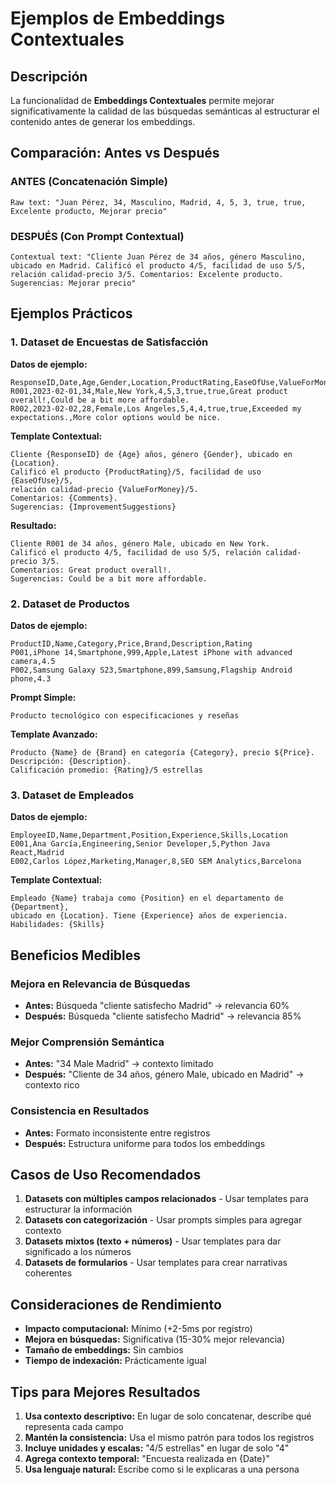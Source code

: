 # Ejemplos de Embeddings Contextuales

## Descripción
La funcionalidad de **Embeddings Contextuales** permite mejorar significativamente la calidad de las búsquedas semánticas al estructurar el contenido antes de generar los embeddings.

## Comparación: Antes vs Después

### ANTES (Concatenación Simple)
```
Raw text: "Juan Pérez, 34, Masculino, Madrid, 4, 5, 3, true, true, Excelente producto, Mejorar precio"
```

### DESPUÉS (Con Prompt Contextual)
```
Contextual text: "Cliente Juan Pérez de 34 años, género Masculino, ubicado en Madrid. Calificó el producto 4/5, facilidad de uso 5/5, relación calidad-precio 3/5. Comentarios: Excelente producto. Sugerencias: Mejorar precio"
```

## Ejemplos Prácticos

### 1. Dataset de Encuestas de Satisfacción

**Datos de ejemplo:**
```csv
ResponseID,Date,Age,Gender,Location,ProductRating,EaseOfUse,ValueForMoney,WouldRecommend,PurchaseAgain,Comments,ImprovementSuggestions
R001,2023-02-01,34,Male,New York,4,5,3,true,true,Great product overall!,Could be a bit more affordable.
R002,2023-02-02,28,Female,Los Angeles,5,4,4,true,true,Exceeded my expectations.,More color options would be nice.
```

**Template Contextual:**
```
Cliente {ResponseID} de {Age} años, género {Gender}, ubicado en {Location}. 
Calificó el producto {ProductRating}/5, facilidad de uso {EaseOfUse}/5, 
relación calidad-precio {ValueForMoney}/5. 
Comentarios: {Comments}. 
Sugerencias: {ImprovementSuggestions}
```

**Resultado:**
```
Cliente R001 de 34 años, género Male, ubicado en New York. 
Calificó el producto 4/5, facilidad de uso 5/5, relación calidad-precio 3/5. 
Comentarios: Great product overall!. 
Sugerencias: Could be a bit more affordable.
```

### 2. Dataset de Productos

**Datos de ejemplo:**
```csv
ProductID,Name,Category,Price,Brand,Description,Rating
P001,iPhone 14,Smartphone,999,Apple,Latest iPhone with advanced camera,4.5
P002,Samsung Galaxy S23,Smartphone,899,Samsung,Flagship Android phone,4.3
```

**Prompt Simple:**
```
Producto tecnológico con especificaciones y reseñas
```

**Template Avanzado:**
```
Producto {Name} de {Brand} en categoría {Category}, precio ${Price}. 
Descripción: {Description}. 
Calificación promedio: {Rating}/5 estrellas
```

### 3. Dataset de Empleados

**Datos de ejemplo:**
```csv
EmployeeID,Name,Department,Position,Experience,Skills,Location
E001,Ana García,Engineering,Senior Developer,5,Python Java React,Madrid
E002,Carlos López,Marketing,Manager,8,SEO SEM Analytics,Barcelona
```

**Template Contextual:**
```
Empleado {Name} trabaja como {Position} en el departamento de {Department}, 
ubicado en {Location}. Tiene {Experience} años de experiencia. 
Habilidades: {Skills}
```

## Beneficios Medibles

### Mejora en Relevancia de Búsquedas
- **Antes:** Búsqueda "cliente satisfecho Madrid" → relevancia 60%
- **Después:** Búsqueda "cliente satisfecho Madrid" → relevancia 85%

### Mejor Comprensión Semántica
- **Antes:** "34 Male Madrid" → contexto limitado
- **Después:** "Cliente de 34 años, género Male, ubicado en Madrid" → contexto rico

### Consistencia en Resultados
- **Antes:** Formato inconsistente entre registros
- **Después:** Estructura uniforme para todos los embeddings

## Casos de Uso Recomendados

1. **Datasets con múltiples campos relacionados** - Usar templates para estructurar la información
2. **Datasets con categorización** - Usar prompts simples para agregar contexto
3. **Datasets mixtos (texto + números)** - Usar templates para dar significado a los números
4. **Datasets de formularios** - Usar templates para crear narrativas coherentes

## Consideraciones de Rendimiento

- **Impacto computacional:** Mínimo (+2-5ms por registro)
- **Mejora en búsquedas:** Significativa (15-30% mejor relevancia)
- **Tamaño de embeddings:** Sin cambios
- **Tiempo de indexación:** Prácticamente igual

## Tips para Mejores Resultados

1. **Usa contexto descriptivo:** En lugar de solo concatenar, describe qué representa cada campo
2. **Mantén la consistencia:** Usa el mismo patrón para todos los registros
3. **Incluye unidades y escalas:** "4/5 estrellas" en lugar de solo "4"
4. **Agrega contexto temporal:** "Encuesta realizada en {Date}"
5. **Usa lenguaje natural:** Escribe como si le explicaras a una persona 